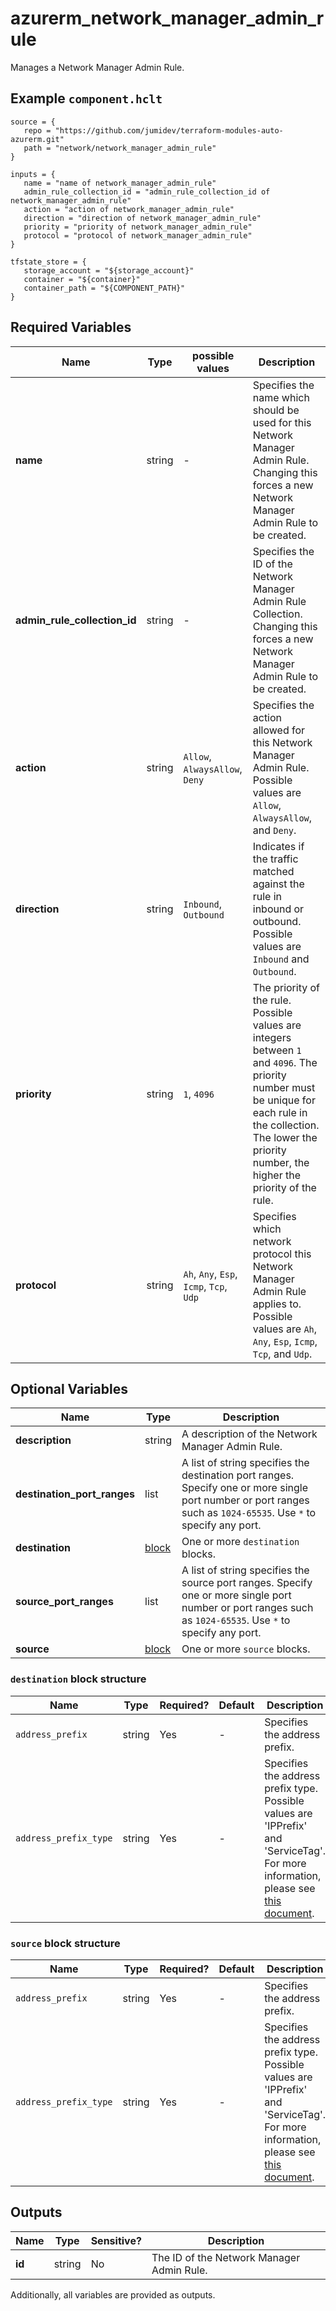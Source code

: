 # azurerm_network_manager_admin_rule

Manages a Network Manager Admin Rule.

## Example `component.hclt`

```hcl
source = {
   repo = "https://github.com/jumidev/terraform-modules-auto-azurerm.git"   
   path = "network/network_manager_admin_rule"   
}

inputs = {
   name = "name of network_manager_admin_rule"   
   admin_rule_collection_id = "admin_rule_collection_id of network_manager_admin_rule"   
   action = "action of network_manager_admin_rule"   
   direction = "direction of network_manager_admin_rule"   
   priority = "priority of network_manager_admin_rule"   
   protocol = "protocol of network_manager_admin_rule"   
}

tfstate_store = {
   storage_account = "${storage_account}"   
   container = "${container}"   
   container_path = "${COMPONENT_PATH}"   
}

```

## Required Variables

| Name | Type |  possible values |  Description |
| ---- | --------- |  ----------- | ----------- |
| **name** | string |  -  |  Specifies the name which should be used for this Network Manager Admin Rule. Changing this forces a new Network Manager Admin Rule to be created. | 
| **admin_rule_collection_id** | string |  -  |  Specifies the ID of the Network Manager Admin Rule Collection. Changing this forces a new Network Manager Admin Rule to be created. | 
| **action** | string |  `Allow`, `AlwaysAllow`, `Deny`  |  Specifies the action allowed for this Network Manager Admin Rule. Possible values are `Allow`, `AlwaysAllow`, and `Deny`. | 
| **direction** | string |  `Inbound`, `Outbound`  |  Indicates if the traffic matched against the rule in inbound or outbound. Possible values are `Inbound` and `Outbound`. | 
| **priority** | string |  `1`, `4096`  |  The priority of the rule. Possible values are integers between `1` and `4096`. The priority number must be unique for each rule in the collection. The lower the priority number, the higher the priority of the rule. | 
| **protocol** | string |  `Ah`, `Any`, `Esp`, `Icmp`, `Tcp`, `Udp`  |  Specifies which network protocol this Network Manager Admin Rule applies to. Possible values are `Ah`, `Any`, `Esp`, `Icmp`, `Tcp`, and `Udp`. | 

## Optional Variables

| Name | Type |  Description |
| ---- | --------- |  ----------- |
| **description** | string |  A description of the Network Manager Admin Rule. | 
| **destination_port_ranges** | list |  A list of string specifies the destination port ranges. Specify one or more single port number or port ranges such as `1024-65535`. Use `*` to specify any port. | 
| **destination** | [block](#destination-block-structure) |  One or more `destination` blocks. | 
| **source_port_ranges** | list |  A list of string specifies the source port ranges. Specify one or more single port number or port ranges such as `1024-65535`. Use `*` to specify any port. | 
| **source** | [block](#source-block-structure) |  One or more `source` blocks. | 

### `destination` block structure

| Name | Type | Required? | Default | Description |
| ---- | ---- | --------- | ------- | ----------- |
| `address_prefix` | string | Yes | - | Specifies the address prefix. |
| `address_prefix_type` | string | Yes | - | Specifies the address prefix type. Possible values are 'IPPrefix' and 'ServiceTag'. For more information, please see [this document](https://learn.microsoft.com/en-us/azure/virtual-network-manager/concept-security-admins#source-and-destination-types). |

### `source` block structure

| Name | Type | Required? | Default | Description |
| ---- | ---- | --------- | ------- | ----------- |
| `address_prefix` | string | Yes | - | Specifies the address prefix. |
| `address_prefix_type` | string | Yes | - | Specifies the address prefix type. Possible values are 'IPPrefix' and 'ServiceTag'. For more information, please see [this document](https://learn.microsoft.com/en-us/azure/virtual-network-manager/concept-security-admins#source-and-destination-types). |



## Outputs

| Name | Type | Sensitive? | Description |
| ---- | ---- | --------- | --------- |
| **id** | string | No  | The ID of the Network Manager Admin Rule. | 

Additionally, all variables are provided as outputs.
